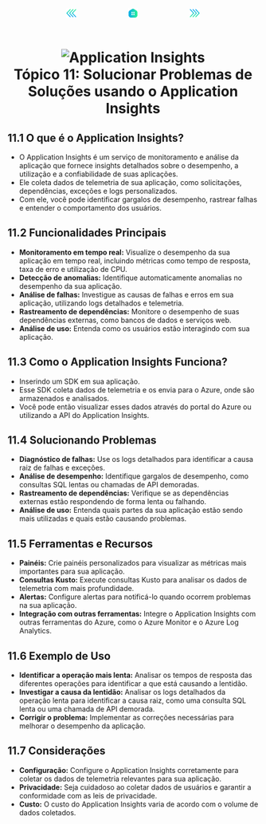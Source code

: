 <!-- markmap -->
<div style="text-align: center; width:100%; padding-bottom:20px;">
  <a href="topicos/topico_10_desenvolver_solucoes_baseadas_em_mensagens.md" style="padding:50px;"><img src="../img/anterior.png" alt="../img/anterior" style="width:20px;height:20px;"></a>
  <a href="az-204_markmap.md" style="padding:50px;"><img src="../img/inicio.png" alt="Início" style="width:20px;height:20px;"></a>
  <a href="topicos/topico_12_implementar_o_cache_para_solucoes.md" style="padding:50px;"><img src="../img/proximo.png" alt="Próximo" style="width:20px;height:20px;"></a>
</div>

# <div style="text-align: center; width:100%;"><img src="https://learn.microsoft.com/pt-br/training/achievements/monitoring-instrument-solutions.svg" alt="Application Insights" width="50" height="50"> <br /> **Tópico 11: Solucionar Problemas de Soluções usando o Application Insights**</div>

## **11.1 O que é o Application Insights?**

* O Application Insights é um serviço de monitoramento e análise da aplicação que fornece insights detalhados sobre o desempenho, a utilização e a confiabilidade de suas aplicações.
* Ele coleta dados de telemetria de sua aplicação, como solicitações, dependências, exceções e logs personalizados.
* Com ele, você pode identificar gargalos de desempenho, rastrear falhas e entender o comportamento dos usuários.

## **11.2 Funcionalidades Principais**

* **Monitoramento em tempo real:** Visualize o desempenho da sua aplicação em tempo real, incluindo métricas como tempo de resposta, taxa de erro e utilização de CPU.
* **Detecção de anomalias:** Identifique automaticamente anomalias no desempenho da sua aplicação.
* **Análise de falhas:** Investigue as causas de falhas e erros em sua aplicação, utilizando logs detalhados e telemetria.
* **Rastreamento de dependências:** Monitore o desempenho de suas dependências externas, como bancos de dados e serviços web.
* **Análise de uso:** Entenda como os usuários estão interagindo com sua aplicação.

## **11.3 Como o Application Insights Funciona?**

* Inserindo um SDK em sua aplicação. 
* Esse SDK coleta dados de telemetria e os envia para o Azure, onde são armazenados e analisados. 
* Você pode então visualizar esses dados através do portal do Azure ou utilizando a API do Application Insights.

## **11.4 Solucionando Problemas**

* **Diagnóstico de falhas:** Use os logs detalhados para identificar a causa raiz de falhas e exceções.
* **Análise de desempenho:** Identifique gargalos de desempenho, como consultas SQL lentas ou chamadas de API demoradas.
* **Rastreamento de dependências:** Verifique se as dependências externas estão respondendo de forma lenta ou falhando.
* **Análise de uso:** Entenda quais partes da sua aplicação estão sendo mais utilizadas e quais estão causando problemas.

## **11.5 Ferramentas e Recursos**

* **Painéis:** Crie painéis personalizados para visualizar as métricas mais importantes para sua aplicação.
* **Consultas Kusto:** Execute consultas Kusto para analisar os dados de telemetria com mais profundidade.
* **Alertas:** Configure alertas para notificá-lo quando ocorrem problemas na sua aplicação.
* **Integração com outras ferramentas:** Integre o Application Insights com outras ferramentas do Azure, como o Azure Monitor e o Azure Log Analytics.

## **11.6 Exemplo de Uso**

* **Identificar a operação mais lenta:** Analisar os tempos de resposta das diferentes operações para identificar a que está causando a lentidão.
* **Investigar a causa da lentidão:** Analisar os logs detalhados da operação lenta para identificar a causa raiz, como uma consulta SQL lenta ou uma chamada de API demorada.
* **Corrigir o problema:** Implementar as correções necessárias para melhorar o desempenho da aplicação.

## **11.7 Considerações**

* **Configuração:** Configure o Application Insights corretamente para coletar os dados de telemetria relevantes para sua aplicação.
* **Privacidade:** Seja cuidadoso ao coletar dados de usuários e garantir a conformidade com as leis de privacidade.
* **Custo:** O custo do Application Insights varia de acordo com o volume de dados coletados.
